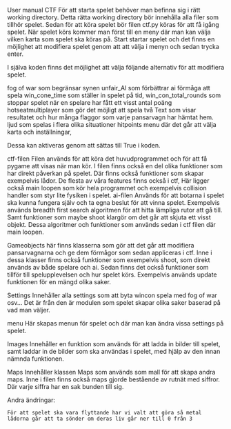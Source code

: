 User manual CTF
För att starta spelet behöver man befinna sig i rätt working directory. Detta rätta working directory bör innehålla alla filer som tillhör spelet. Sedan för att köra spelet bör filen ctf.py köras för att få igång spelet. När spelet körs kommer man först till en meny där man kan välja vilken karta som spelet ska köras på. Start startar spelet och det finns en möjlighet att modifiera spelet genom att att välja i menyn och sedan trycka enter. 

I själva koden finns det möjlighet att välja följande alternativ för att modifiera spelet.

fog of war som begränsar synen
unfair_AI som förbättrar ai förmåga att spela
win_cone_time som ställer in spelet på tid,  win_con_total_rounds som stoppar spelet när en spelare har fått ett visst antal poäng
hotseatmultiplayer som gör det möjligt att spela två
Text som visar resultatet och hur många flaggor som varje pansarvagn har hämtat hem.
ljud som spelas i flera olika situationer
hitpoints 
menu där det går att välja karta och inställningar,

Dessa kan aktiveras genom att sättas till True i koden.



ctf-filen
Filen används för att köra det huvudprogrammet och för att få pygame att visas när man kör. I filen finns också en del olika funktioner som har direkt påverkan på spelet. Där finns också funktioner som skapar exempelvis lådor. De flesta av våra features finns också  i ctf,  Här ligger också main loopen som kör hela programmet och exempelvis collision handler som styr lite fysiken i spelet.
ai-filen 
Används för att botarna i spelet ska kunna fungera själv och ta egna beslut för att vinna spelet. Exempelvis används breadth first search algoritmen för att hitta lämpliga rutor att gå till. Samt funktioner som maybe shoot klargör om det går att skjuta ett visst objekt. Dessa algoritmer och funktioner som  används sedan i ctf filen där main loopen. 

Gameobjects 
här finns klasserna som gör att det går att modifiera pansarvagnarna och ge dem förmågor som sedan appliceras i ctf. Inne i dessa klasser finns också funktioner som exempelvis shoot, som direkt används av både spelare och ai. Sedan finns det också funktioner som tillför till spelupplevelsen och hur spelet körs. Exempelvis används update funktionen för en mängd olika saker.

Settings
Innehåller alla settings som att byta wincon spela med fog of war osv... Det är från den är modulen som spelet skapar olika saker baserad på vad man väljer.

menu
Här skapas menun för spelet och där man kan ändra vissa settings på spelet.

Images
Innehåller en funktion som används för att ladda in bilder till spelet, samt laddar in de bilder som ska användas i spelet, med hjälp av den innan nämnda funktionen.


Maps
Innehåller klassen Maps som används som mall för att skapa andra maps. Inne i filen finns 
också maps gjorde bestående av rutnät med siffror. Där varje siffra har en sak bunden till sig.


Andra ändringar:

    För att spelet ska vara flyttande har vi valt att göra så metal lådorna går att ta sönder om deras liv går ner till 0 från 3